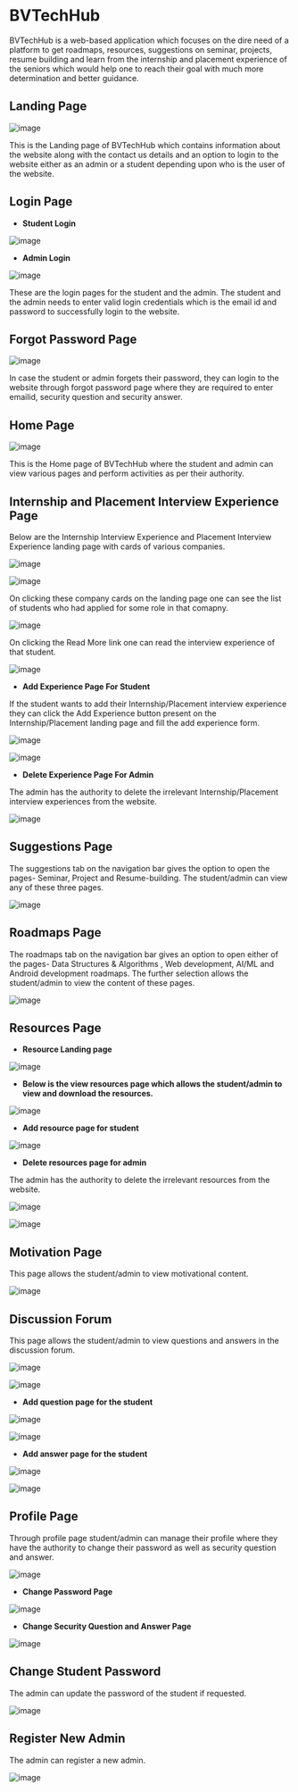 # BVTechHub
BVTechHub is a web-based application which focuses on the dire need of a platform to get roadmaps, resources, suggestions on seminar, projects, resume building and learn from the internship and placement experience of the seniors which would help one to reach their goal with much more determination and better guidance.

## Landing Page

![image](https://user-images.githubusercontent.com/93242916/170872173-203b8758-b0a2-4e82-876f-26e81660278e.png)

This is the Landing page of BVTechHub which contains information about the website along with the contact us details and an option to login to the website either as an admin or a student depending upon who is the user of the website.

## Login Page

- **Student Login**

![image](https://user-images.githubusercontent.com/93242916/170872581-481a337b-056b-484d-b42d-1472923505f2.png)

- **Admin Login**

![image](https://user-images.githubusercontent.com/93242916/170872613-0b2ab7eb-205c-4242-8bde-ddc2aa1dafa0.png)

These are the login pages for the student and the admin. The student and the admin needs to enter valid login credentials which is the email id and password to successfully login to the website.

## Forgot Password Page

![image](https://user-images.githubusercontent.com/93242916/170873402-1760a99b-036a-4b98-89d3-1bfaa6f0eb43.png)

In case the student or admin forgets their password, they can login to the website through forgot password page where they are required to enter emailid, security question and security answer.

## Home Page

![image](https://user-images.githubusercontent.com/93242916/170874216-5f1dd2f3-f0b8-4a6b-ae2b-b9bc14f4908d.png)

This is the Home page of BVTechHub where the student and admin can view various pages and perform activities as per their authority.

## Internship and Placement Interview Experience Page

Below are the Internship Interview Experience and Placement Interview Experience landing page with cards of various companies.

![image](https://user-images.githubusercontent.com/93242916/170874608-654c5406-2a0e-49fa-8e12-2160ab461a66.png)

![image](https://user-images.githubusercontent.com/93242916/170874666-ee5c8909-e686-43e3-9e77-1038868b6422.png)

On clicking these company cards on the landing page one can see the list of students who had applied for some role in that comapny.

![image](https://user-images.githubusercontent.com/93242916/170875188-b7160757-4954-4988-b8ac-e2cc928e6564.png)

On clicking the Read More link one can read the interview experience of that student.

![image](https://user-images.githubusercontent.com/93242916/170875210-dcff7f0b-0e8f-4d7b-8ad9-2c20cd860e4d.png)

- **Add Experience Page For Student**

If the student wants to add their Internship/Placement interview experience they can click the Add Experience button present on the Internship/Placement landing page and fill the add experience form.

![image](https://user-images.githubusercontent.com/93242916/170875437-0820fb95-86f3-4f1c-a145-4eb63d908c5c.png)

![image](https://user-images.githubusercontent.com/93242916/170875556-9b11e7be-9582-4cd4-ad63-4feccdbaecb4.png)

- **Delete Experience Page For Admin**

The admin has the authority to delete the irrelevant Internship/Placement interview experiences from the website.

![image](https://user-images.githubusercontent.com/93242916/170875900-57c8cc0c-5383-4dc0-b944-e6b1dd17e02d.png)

## Suggestions Page

The suggestions tab on the navigation bar gives the option to open the pages- Seminar, Project and Resume-building. The student/admin can view any of these three pages.

![image](https://user-images.githubusercontent.com/93242916/170876370-1efda30c-65ee-418d-b6cd-ddbf37e7af96.png)

## Roadmaps Page

The roadmaps tab on the navigation bar gives an option to open either of the pages- Data Structures & Algorithms , Web development, AI/ML and Android development roadmaps. The further selection allows the student/admin to view the content of these pages.

![image](https://user-images.githubusercontent.com/93242916/170876660-aed2dc9e-da75-48c3-b2b5-d7d17672c932.png)

## Resources Page

- **Resource Landing page**

![image](https://user-images.githubusercontent.com/93242916/170877000-4351a7b4-7f39-42e4-b309-3a49fd8bc824.png)

- **Below is the view resources page which allows the student/admin to view and download the resources.** 

![image](https://user-images.githubusercontent.com/93242916/170877023-a39671e2-6ec4-4056-9a88-1e08322351b1.png)

- **Add resource page for student**

![image](https://user-images.githubusercontent.com/93242916/170877274-bc0df79d-eb98-4455-8d0e-6204a94bf6d7.png)

- **Delete resources page for admin**

The admin has the authority to delete the irrelevant resources from the website.

![image](https://user-images.githubusercontent.com/93242916/170877455-9da4a66b-883e-43fc-873d-16bdce23e17f.png)

![image](https://user-images.githubusercontent.com/93242916/170877478-f6e4ac23-6203-4761-9434-19132583300b.png)

## Motivation Page

This page allows the student/admin to view motivational content.

![image](https://user-images.githubusercontent.com/93242916/170877589-630e7073-a175-4dae-9558-ece30cb1ac34.png)

## Discussion Forum
This page allows the student/admin to view questions and answers in the discussion forum.

![image](https://user-images.githubusercontent.com/93242916/170877831-6ecf512f-eaf8-44b1-ba4d-6ff5b1b26c93.png)

![image](https://user-images.githubusercontent.com/93242916/170877847-9d1ab762-6c63-4aa4-92d0-f516a995c5ce.png)

- **Add question page for the student**

![image](https://user-images.githubusercontent.com/93242916/170877872-78fa183b-26b6-432c-9253-dde15512255e.png)

![image](https://user-images.githubusercontent.com/93242916/170878137-273d03b1-98b0-469e-b5f5-263b9a04a380.png)

- **Add answer page for the student**

![image](https://user-images.githubusercontent.com/93242916/170878215-6339e87f-2ab0-479e-b251-2a1023e93256.png)

![image](https://user-images.githubusercontent.com/93242916/170878366-1ae8eb91-2c90-453b-9a5d-621a27dbb7b6.png)

## Profile Page
Through profile page student/admin can manage their profile where they have the authority to change their password as well as security
question and answer.

![image](https://user-images.githubusercontent.com/93242916/170878454-565c5dd6-4277-4a0f-9c89-a1ea17e1d57a.png)

- **Change Password Page**

![image](https://user-images.githubusercontent.com/93242916/170878545-1c7867a3-1626-4b8a-922a-f14ec1932077.png)

- **Change Security Question and Answer Page**

![image](https://user-images.githubusercontent.com/93242916/170878577-188e2c1b-e986-45ee-8231-b0f0e5fdd35d.png)

## Change Student Password
The admin can update the password of the student if requested.

![image](https://user-images.githubusercontent.com/93242916/170878761-47ade9c9-dfb1-4d08-b1c3-9f077a490ea9.png)

## Register New Admin
The admin can register a new admin.

![image](https://user-images.githubusercontent.com/93242916/170878675-5450a310-d448-487c-867e-9420beaa4b5e.png)
